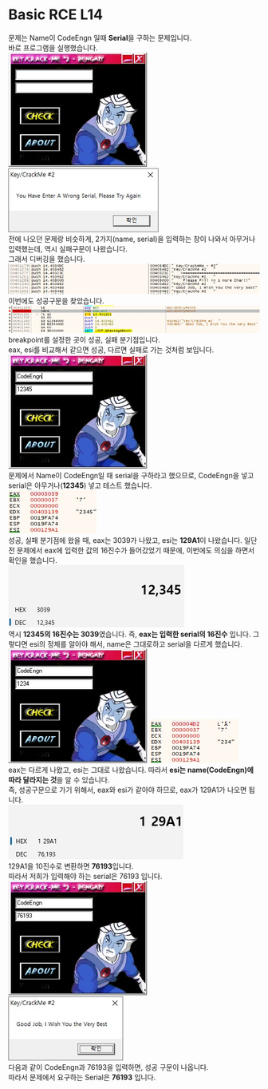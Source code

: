 # Basic RCE L14  
문제는 Name이 CodeEngn 일때 **Serial**을 구하는 문제입니다.  
바로 프로그램을 실행했습니다.  
<img src="14-1.jpg"> <img src="14-2.jpg">  
전에 나오던 문제랑 비슷하게, 2가지(name, serial)을 입력하는 창이 나와서 아무거나 입력했는데, 역시 실패구문이 나왔습니다.  
그래서 디버깅을 했습니다.  
<img src="14-3.jpg">  
이번에도 성공구문을 찾았습니다.  
<img src="14-4.jpg">  
breakpoint를 설정한 곳이 성공, 실패 분기점입니다.  
eax, esi를 비교해서 같으면 성공, 다르면 실패로 가는 것처럼 보입니다.  
<img src="14-5.jpg">  
문제에서 Name이 CodeEngn일 때 serial을 구하라고 했으므로, CodeEngn을 넣고 serial은 아무거나(**12345**) 넣고 테스트 했습니다.  
<img src="14-6.jpg">  
성공, 실패 분기점에 왔을 때, eax는 3039가 나왔고, esi는 **129A1**이 나왔습니다. 일단 전 문제에서 eax에 입력한 값의 16진수가 들어갔었기 때문에, 이번에도 의심을 하면서 확인을 했습니다.  
<img src="14-7.jpg">  
역시 **12345의 16진수는 3039**였습니다. 즉, **eax는 입력한 serial의 16진수** 입니다. 그렇다면 esi의 정체를 알아야 해서, name은 그대로하고 serial을 다르게 했습니다.  
<img src="14-8.jpg"> <img src="14-9.jpg">  
eax는 다르게 나왔고, esi는 그대로 나왔습니다. 따라서 **esi는 name(CodeEngn)에 따라 달라지는 것**을 알 수 있습니다.  
즉, 성공구문으로 가기 위해서, eax와 esi가 같아야 하므로, eax가 129A1가 나오면 됩니다.  
<img src="14-10.jpg">  
129A1을 10진수로 변환하면 **76193**입니다.  
따라서 저희가 입력해야 하는 serial은 76193 입니다.  
<img src="14-11.jpg"> <img src="14-12.jpg">  
다음과 같이 CodeEngn과 76193을 입력하면, 성공 구문이 나옵니다.  
따라서 문제에서 요구하는 Serial은 **76193** 입니다.  

